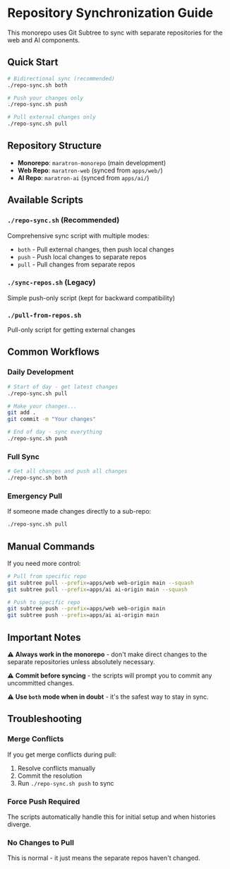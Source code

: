 # Repository Synchronization Guide

This monorepo uses Git Subtree to sync with separate repositories for the web and AI components.

## Quick Start

```bash
# Bidirectional sync (recommended)
./repo-sync.sh both

# Push your changes only
./repo-sync.sh push

# Pull external changes only  
./repo-sync.sh pull
```

## Repository Structure

- **Monorepo**: `maratron-monorepo` (main development)
- **Web Repo**: `maratron-web` (synced from `apps/web/`)
- **AI Repo**: `maratron-ai` (synced from `apps/ai/`)

## Available Scripts

### `./repo-sync.sh` (Recommended)
Comprehensive sync script with multiple modes:
- `both` - Pull external changes, then push local changes
- `push` - Push local changes to separate repos
- `pull` - Pull changes from separate repos

### `./sync-repos.sh` (Legacy)
Simple push-only script (kept for backward compatibility)

### `./pull-from-repos.sh`
Pull-only script for getting external changes

## Common Workflows

### Daily Development
```bash
# Start of day - get latest changes
./repo-sync.sh pull

# Make your changes...
git add .
git commit -m "Your changes"

# End of day - sync everything
./repo-sync.sh push
```

### Full Sync
```bash
# Get all changes and push all changes
./repo-sync.sh both
```

### Emergency Pull
If someone made changes directly to a sub-repo:
```bash
./repo-sync.sh pull
```

## Manual Commands

If you need more control:

```bash
# Pull from specific repo
git subtree pull --prefix=apps/web web-origin main --squash
git subtree pull --prefix=apps/ai ai-origin main --squash

# Push to specific repo
git subtree push --prefix=apps/web web-origin main
git subtree push --prefix=apps/ai ai-origin main
```

## Important Notes

⚠️ **Always work in the monorepo** - don't make direct changes to the separate repositories unless absolutely necessary.

⚠️ **Commit before syncing** - the scripts will prompt you to commit any uncommitted changes.

⚠️ **Use `both` mode when in doubt** - it's the safest way to stay in sync.

## Troubleshooting

### Merge Conflicts
If you get merge conflicts during pull:
1. Resolve conflicts manually
2. Commit the resolution
3. Run `./repo-sync.sh push` to sync

### Force Push Required
The scripts automatically handle this for initial setup and when histories diverge.

### No Changes to Pull
This is normal - it just means the separate repos haven't changed.